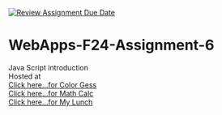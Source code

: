 [![Review Assignment Due Date](https://classroom.github.com/assets/deadline-readme-button-22041afd0340ce965d47ae6ef1cefeee28c7c493a6346c4f15d667ab976d596c.svg)](https://classroom.github.com/a/cCoVexb_)
# WebApps-F24-Assignment-6
Java Script introduction
<br>
Hosted at 
<br>
[Click here...for Color Gess](https://44-563-webapps-f24.github.io/44563-webapps-f24-assignment6-Subhani6697/guessit.html)
<br>
[Click here...for Math Calc](https://44-563-webapps-f24.github.io/44563-webapps-f24-assignment6-Subhani6697/math.html)
<br>
[Click here...for My Lunch](https://44-563-webapps-f24.github.io/44563-webapps-f24-assignment6-Subhani6697/lunch.html)
